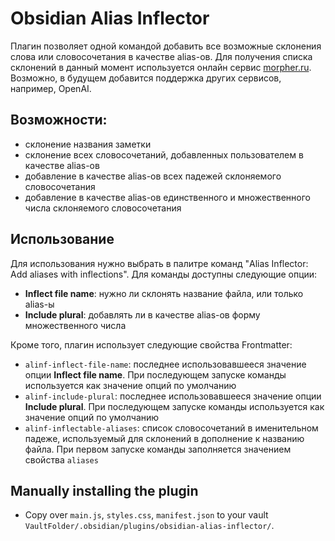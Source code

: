 # Obsidian Alias Inflector

Плагин позволяет одной командой добавить все возможные склонения слова или словосочетания в качестве alias-ов.
Для получения списка склонений в данный момент используется онлайн сервис [morpher.ru](https://morpher.ru). Возможно, в будущем добавится поддержка других сервисов, например, OpenAI.

## Возможности:
- склонение названия заметки
- склонение всех словосочетаний, добавленных пользователем в качестве alias-ов
- добавление в качестве alias-ов всех падежей склоняемого словосочетания 
- добавление в качестве alias-ов единственного и множественного числа склоняемого словосочетания

## Использование
Для использования нужно выбрать в палитре команд "Alias Inflector: Add aliases with inflections".
Для команды доступны следующие опции:
- **Inflect file name**: нужно ли склонять название файла, или только alias-ы
- **Include plural**: добавлять ли в качестве alias-ов форму множественного числа

Кроме того, плагин использует следующие свойства Frontmatter:
- `alinf-inflect-file-name`: последнее использовавшееся значение опции **Inflect file name**. При последующем запуске команды используется как значение опций по умолчанию
- `alinf-include-plural`: последнее использовавшееся значение опции **Include plural**. При последующем запуске команды используется как значение опций по умолчанию
- `alinf-inflectable-aliases`: список словосочетаний в именительном падеже, используемый для склонений в дополнение к названию файла. При первом запуске команды заполняется значением свойства `aliases`

## Manually installing the plugin

- Copy over `main.js`, `styles.css`, `manifest.json` to your vault `VaultFolder/.obsidian/plugins/obsidian-alias-inflector/`.
